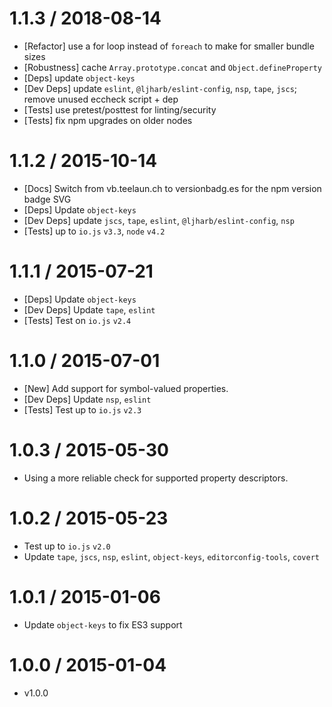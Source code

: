 <h1 id="1.1.3-%2F-2018-08-14">1.1.3 / 2018-08-14</h1>

<ul>
<li>[Refactor] use a for loop instead of <code>foreach</code> to make for smaller bundle sizes</li>
<li>[Robustness] cache <code>Array.prototype.concat</code> and <code>Object.defineProperty</code></li>
<li>[Deps] update <code>object-keys</code></li>
<li>[Dev Deps] update <code>eslint</code>, <code>@ljharb/eslint-config</code>, <code>nsp</code>, <code>tape</code>, <code>jscs</code>; remove unused eccheck script + dep</li>
<li>[Tests] use pretest/posttest for linting/security</li>
<li>[Tests] fix npm upgrades on older nodes</li>
</ul>

<h1 id="1.1.2-%2F-2015-10-14">1.1.2 / 2015-10-14</h1>

<ul>
<li>[Docs] Switch from vb.teelaun.ch to versionbadg.es for the npm version badge SVG</li>
<li>[Deps] Update <code>object-keys</code></li>
<li>[Dev Deps] update <code>jscs</code>, <code>tape</code>, <code>eslint</code>, <code>@ljharb/eslint-config</code>, <code>nsp</code></li>
<li>[Tests] up to <code>io.js</code> <code>v3.3</code>, <code>node</code> <code>v4.2</code></li>
</ul>

<h1 id="1.1.1-%2F-2015-07-21">1.1.1 / 2015-07-21</h1>

<ul>
<li>[Deps] Update <code>object-keys</code></li>
<li>[Dev Deps] Update <code>tape</code>, <code>eslint</code></li>
<li>[Tests] Test on <code>io.js</code> <code>v2.4</code></li>
</ul>

<h1 id="1.1.0-%2F-2015-07-01">1.1.0 / 2015-07-01</h1>

<ul>
<li>[New] Add support for symbol-valued properties.</li>
<li>[Dev Deps] Update <code>nsp</code>, <code>eslint</code></li>
<li>[Tests] Test up to <code>io.js</code> <code>v2.3</code></li>
</ul>

<h1 id="1.0.3-%2F-2015-05-30">1.0.3 / 2015-05-30</h1>

<ul>
<li>Using a more reliable check for supported property descriptors.</li>
</ul>

<h1 id="1.0.2-%2F-2015-05-23">1.0.2 / 2015-05-23</h1>

<ul>
<li>Test up to <code>io.js</code> <code>v2.0</code></li>
<li>Update <code>tape</code>, <code>jscs</code>, <code>nsp</code>, <code>eslint</code>, <code>object-keys</code>, <code>editorconfig-tools</code>, <code>covert</code></li>
</ul>

<h1 id="1.0.1-%2F-2015-01-06">1.0.1 / 2015-01-06</h1>

<ul>
<li>Update <code>object-keys</code> to fix ES3 support</li>
</ul>

<h1 id="1.0.0-%2F-2015-01-04">1.0.0 / 2015-01-04</h1>

<ul>
<li>v1.0.0</li>
</ul>
